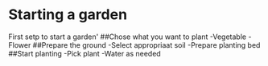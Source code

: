 # Starting a garden
First setp to start a garden'
##Chose what you want to plant
-Vegetable
-Flower
##Prepare the ground
-Select appropriaat soil
-Prepare planting bed
##Start planting
-Pick plant
-Water as needed
